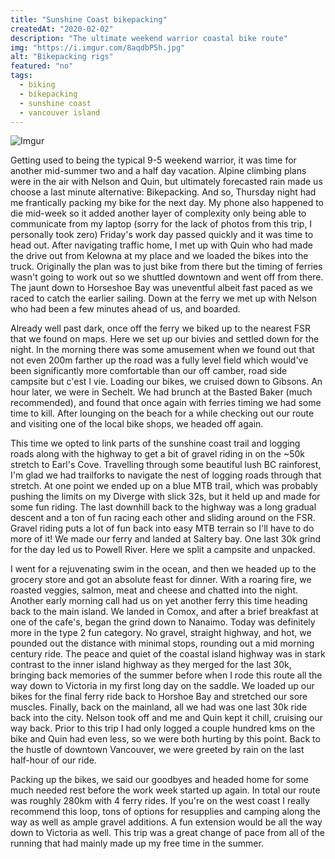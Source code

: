 ```yaml
---
title: "Sunshine Coast bikepacking"
createdAt: "2020-02-02"
description: "The ultimate weekend warrior coastal bike route"
img: "https://i.imgur.com/8aqdbP5h.jpg"
alt: "Bikepacking rigs"
featured: "no"
tags:
  - biking
  - bikepacking
  - sunshine coast
  - vancouver island
---
```


![Imgur](https://i.imgur.com/8aqdbP5h.jpg)

Getting used to being the typical 9-5 weekend warrior, it was time for another mid-summer two and a half day vacation. Alpine climbing plans were in the air with Nelson and Quin, but ultimately forecasted rain made us choose a last minute alternative: Bikepacking. And so, Thursday night had me frantically packing my bike for the next day. My phone also happened to die mid-week so it added another layer of complexity only being able to communicate from my laptop (sorry for the lack of photos from this trip, I personally took zero) Friday's work day passed quickly and it was time to head out. After navigating traffic home, I met up with Quin who had made the drive out from Kelowna at my place and we loaded the bikes into the truck. Originally the plan was to just bike from there but the timing of ferries wasn't going to work out so we shuttled downtown and went off from there. The jaunt down to Horseshoe Bay was uneventful albeit fast paced as we raced to catch the earlier sailing. Down at the ferry we met up with Nelson who had been a few minutes ahead of us, and boarded.

Already well past dark, once off the ferry we biked up to the nearest FSR that we found on maps. Here we set up our bivies and settled down for the night. In the morning there was some amusement when we found out that not even 200m farther up the road was a fully level field which would've been significantly more comfortable than our off camber, road side campsite but c'est l vie. Loading our bikes, we cruised down to Gibsons. An hour later, we were in Sechelt. We had brunch at the Basted Baker (much recommended), and found that once again with ferries timing we had some time to kill. After lounging on the beach for a while checking out our route and visiting one of the local bike shops, we headed off again.

This time we opted to link parts of the sunshine coast trail and logging roads along with the highway to get a bit of gravel riding in on the ~50k stretch to Earl's Cove. Travelling through some beautiful lush BC rainforest, I'm glad we had trailforks to navigate the nest of logging roads through that stretch. At one point we ended up on a blue MTB trail, which was probably pushing the limits on my Diverge with slick 32s, but it held up and made for some fun riding. The last downhill back to the highway was a long gradual descent and a ton of fun racing each other and sliding around on the FSR. Gravel riding puts a lot of fun back into easy MTB terrain so I'll have to do more of it! We made our ferry and landed at Saltery bay. One last 30k grind for the day led us to Powell River. Here we split a campsite and unpacked.

I went for a rejuvenating swim in the ocean, and then we headed up to the grocery store and got an absolute feast for dinner. With a roaring fire, we roasted veggies, salmon, meat and cheese and chatted into the night. Another early morning call had us on yet another ferry this time heading back to the main island. We landed in Comox, and after a brief breakfast at one of the cafe's, began the grind down to Nanaimo. Today was definitely more in the type 2 fun category. No gravel, straight highway, and hot, we pounded out the distance with minimal stops, rounding out a mid morning century ride. The peace and quiet of the coastal island highway was in stark contrast to the inner island highway as they merged for the last 30k, bringing back memories of the summer before when I rode this route all the way down to Victoria in my first long day on the saddle. We loaded up our bikes for the final ferry ride back to Horshoe Bay and stretched our sore muscles. Finally, back on the mainland, all we had was one last 30k ride back into the city. Nelson took off and me and Quin kept it chill, cruising our way back. Prior to this trip I had only logged a couple hundred kms on the bike and Quin had even less, so we were both hurting by this point. Back to the hustle of downtown Vancouver, we were greeted by rain on the last half-hour of our ride.

Packing up the bikes, we said our goodbyes and headed home for some much needed rest before the work week started up again. In total our route was roughly 280km with 4 ferry rides. If you're on the west coast I really recommend this loop, tons of options for resupplies and camping along the way as well as ample gravel additions. A fun extension would be all the way down to Victoria as well. This trip was a great change of pace from all of the running that had mainly made up my free time in the summer.
